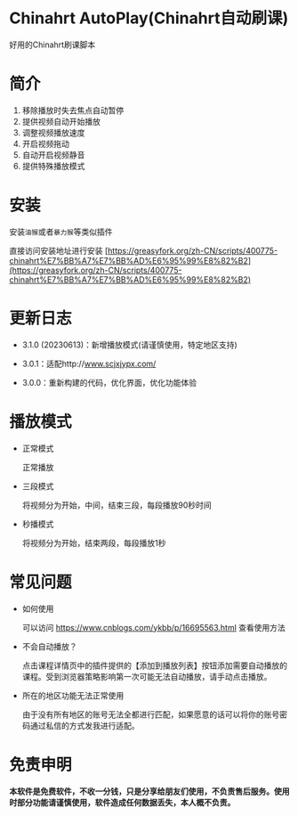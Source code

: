 # Chinahrt AutoPlay(Chinahrt自动刷课)
好用的Chinahrt刷课脚本

# 简介

1. 移除播放时失去焦点自动暂停
2. 提供视频自动开始播放
3. 调整视频播放速度
4. 开启视频拖动
5. 自动开启视频静音
6. 提供特殊播放模式

# 安装

安装`油猴`或者`暴力猴`等类似插件

直接访问安装地址进行安装 [https://greasyfork.org/zh-CN/scripts/400775-chinahrt%E7%BB%A7%E7%BB%AD%E6%95%99%E8%82%B2](https://greasyfork.org/zh-CN/scripts/400775-chinahrt%E7%BB%A7%E7%BB%AD%E6%95%99%E8%82%B2)

# 更新日志

- 3.1.0 (20230613)：新增播放模式(请谨慎使用，特定地区支持)

- 3.0.1：适配http://www.scjxjypx.com/

- 3.0.0：重新构建的代码，优化界面，优化功能体验

# 播放模式

- 正常模式

    正常播放

- 三段模式

    将视频分为开始，中间，结束三段，每段播放90秒时间

- 秒播模式

    将视频分为开始，结束两段，每段播放1秒

# 常见问题

- 如何使用

    可以访问 https://www.cnblogs.com/ykbb/p/16695563.html 查看使用方法

- 不会自动播放？

    点击课程详情页中的插件提供的【添加到播放列表】按钮添加需要自动播放的课程。受到浏览器策略影响第一次可能无法自动播放，请手动点击播放。

- 所在的地区功能无法正常使用

    由于没有所有地区的账号无法全都进行匹配，如果愿意的话可以将你的账号密码通过私信的方式发我进行适配。


# 免责申明

**本软件是免费软件，不收一分钱，只是分享给朋友们使用，不负责售后服务。使用时部分功能请谨慎使用，软件造成任何数据丢失，本人概不负责。**
